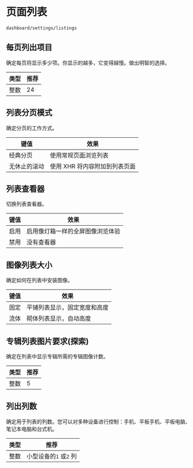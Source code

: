 # 页面列表

`dashboard/settings/listings`

## 每页列出项目

确定每页将显示多少项。你显示的越多，它变得越慢。做出明智的选择。

|类型 |推荐 |
| ------- | ----------- |
|整数 | 24 |

## 列表分页模式

确定分页的工作方式。

|键值 |效果|
| ------------------ | --------------------------------------------- |
|经典分页 |使用常规页面浏览列表 |
|无休止的滚动|使用 XHR 将内容附加到列表页面 |

## 列表查看器

切换列表查看器。

|键值 |效果|
| -------- | ------------------------------------------- |
|启用|启用像灯箱一样的全屏图像浏览体验 |
|禁用|没有查看器 |

## 图像列表大小

确定如何在列表中安装图像。

|键值 |效果|
| ----- | --------------------------------------------- |
|固定 |平铺列表显示，固定宽度和高度|
|流体 |砌体列表显示，自动高度|

## 专辑列表图片要求(探索)

确定在列表中显示专辑所需的专辑图像计数。

|类型 |推荐 |
| ------- | ----------- |
|整数 | 5 |

## 列出列数

确定用于列表的列数。您可以对多种设备进行控制：手机、平板手机、平板电脑、笔记本电脑和台式机。

|类型 |推荐 |
| ------- | ------------------------------------- |
|整数 |小型设备的`1` 或`2` 列|
